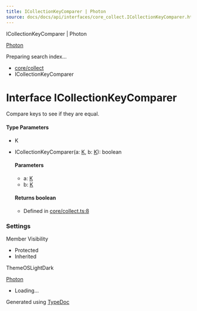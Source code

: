 ```yaml
---
title: ICollectionKeyComparer | Photon
source: docs/docs/api/interfaces/core_collect.ICollectionKeyComparer.html
---
```


ICollectionKeyComparer | Photon

[Photon](../index.md)




Preparing search index...

* [core/collect](../modules/core_collect.md)
* ICollectionKeyComparer

# Interface ICollectionKeyComparer<K>

Compare keys to see if they are equal.

#### Type Parameters

* K

* ICollectionKeyComparer(a: [K](#k), b: [K](#k)): boolean

  #### Parameters

  + a: [K](#k)
  + b: [K](#k)

  #### Returns boolean

  + Defined in [core/collect.ts:8](https://github.com/mwhite454/photon/blob/main/packages/photon/src/core/collect.ts#L8)

### Settings

Member Visibility

* Protected
* Inherited

ThemeOSLightDark

[Photon](../index.md)

* Loading...

Generated using [TypeDoc](https://typedoc.org/)
